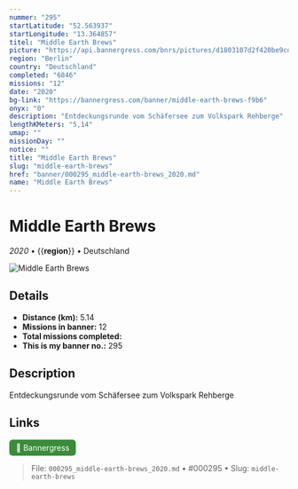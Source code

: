 ```yaml
---
nummer: "295"
startLatitude: "52.563937"
startLongitude: "13.364857"
titel: "Middle Earth Brews"
picture: "https://api.bannergress.com/bnrs/pictures/d1803107d2f420be9cd3ac01848e01b2"
region: "Berlin"
country: "Deutschland"
completed: "6846"
missions: "12"
date: "2020"
bg-link: "https://bannergress.com/banner/middle-earth-brews-f9b6"
onyx: "0"
description: "Entdeckungsrunde vom Schäfersee zum Volkspark Rehberge"
lengthKMeters: "5,14"
umap: ""
missionDay: ""
notice: ""
title: "Middle Earth Brews"
slug: "middle-earth-brews"
href: "banner/000295_middle-earth-brews_2020.md"
name: "Middle Earth Brews"
---
```

# Middle Earth Brews

*2020* • {{__region__}} • Deutschland

![Middle Earth Brews](https://api.bannergress.com/bnrs/pictures/d1803107d2f420be9cd3ac01848e01b2)



## Details
- **Distance (km):** 5.14
- **Missions in banner:** 12
- **Total missions completed:** 
- **This is my banner no.:** 295



## Description
Entdeckungsrunde vom Schäfersee zum Volkspark Rehberge



## Links
<a href="https://bannergress.com/banner/middle-earth-brews-f9b6" target="_blank" style="display:inline-block;margin-right:8px;padding:6px 12px;background:#3c8b3c;color:#fff;text-decoration:none;border-radius:6px;">🔗 Bannergress</a>



> File: `000295_middle-earth-brews_2020.md` • #000295 • Slug: `middle-earth-brews`
